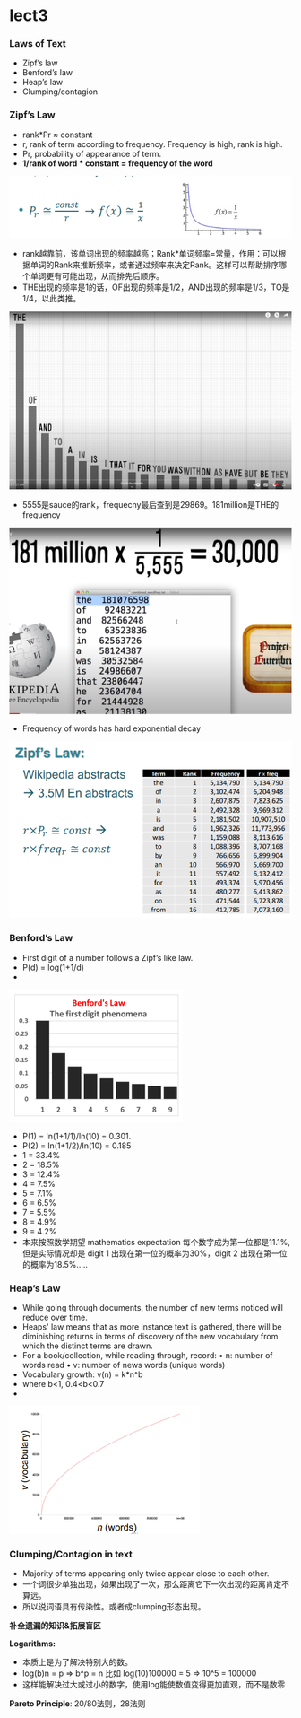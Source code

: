 # lect3

### **Laws of Text**

- Zipf’s law
- Benford’s law
- Heap’s law
- Clumping/contagion

### Zipf’s Law

- rank*Pr ≈ constant
- r, rank of term according to frequency. Frequency is high, rank is high.
- Pr, probability of appearance of term.
- **1/rank of word * constant = frequency of the word**
    
![lect3-img1](https://github.com/Jackson-Iceberg/TEXT-TECHNOLOGIES-FOR-DATA-SCIENCE/blob/main/TTDS-Notes/images/lect3-img1.png)
    
- rank越靠前，该单词出现的频率越高；Rank*单词频率=常量，作用：可以根据单词的Rank来推断频率，或者通过频率来决定Rank。这样可以帮助排序哪个单词更有可能出现，从而排先后顺序。
- THE出现的频率是1的话，OF出现的频率是1/2，AND出现的频率是1/3，TO是1/4，以此类推。
    
![lect3-img2](https://github.com/Jackson-Iceberg/TEXT-TECHNOLOGIES-FOR-DATA-SCIENCE/blob/main/TTDS-Notes/images/lect3-img2.png)
    
- 5555是sauce的rank，frequecny最后查到是29869。181million是THE的frequency

![lect3-img3](https://github.com/Jackson-Iceberg/TEXT-TECHNOLOGIES-FOR-DATA-SCIENCE/blob/main/TTDS-Notes/images/lect3-img3.png)

- Frequency of words has hard exponential decay

![lect3-img4](https://github.com/Jackson-Iceberg/TEXT-TECHNOLOGIES-FOR-DATA-SCIENCE/blob/main/TTDS-Notes/images/lect3-img4.png)

### Benford’s Law

- First digit of a number follows a Zipf’s like law.
- P(d) = log(1+1/d)
- 

![lect3-img5](https://github.com/Jackson-Iceberg/TEXT-TECHNOLOGIES-FOR-DATA-SCIENCE/blob/main/TTDS-Notes/images/lect3-img5.png)

- P(1) = ln(1+1/1)/ln(10) = 0.301.
- P(2) = ln(1+1/2)/ln(10) = 0.185
- 1 = 33.4%
- 2 = 18.5%
- 3 = 12.4%
- 4 = 7.5%
- 5 = 7.1%
- 6 = 6.5%
- 7 = 5.5%
- 8 = 4.9%
- 9 = 4.2%
- 本来按照数学期望 mathematics expectation 每个数字成为第一位都是11.1%,但是实际情况却是 digit 1 出现在第一位的概率为30%，digit 2 出现在第一位的概率为18.5%…..

### Heap’s Law

- While going through documents, the number of new terms noticed will reduce over time.
- Heaps' law means that as more instance text is gathered, there will be diminishing returns in terms of discovery of the new vocabulary from which the distinct terms are drawn.
- For a book/collection, while reading through, record:
• n: number of words read
• v: number of news words (unique words)
- Vocabulary growth: v(n) = k*n^b
- where b<1, 0.4<b<0.7
- 

![lect3-img6](https://github.com/Jackson-Iceberg/TEXT-TECHNOLOGIES-FOR-DATA-SCIENCE/blob/main/TTDS-Notes/images/lect3-img6.png)

### **Clumping/Contagion in text**

- Majority of terms appearing only twice appear close to each other.
- 一个词很少单独出现，如果出现了一次，那么距离它下一次出现的距离肯定不算远。
- 所以说词语具有传染性。或者成clumping形态出现。

**补全遗漏的知识&拓展盲区**

**Logarithms:**

- 本质上是为了解决特别大的数。
- log(b)n = p ⇒  b^p = n   比如 log(10)100000 = 5 ⇒ 10^5 = 100000
- 这样能解决过大或过小的数字，使用log能使数值变得更加直观，而不是数零

**Pareto Principle**: 20/80法则，28法则
